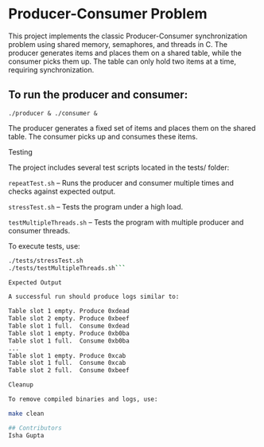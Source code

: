 # Producer-Consumer Problem

This project implements the classic Producer-Consumer synchronization problem using shared memory, semaphores, and threads in C. The producer generates items and places them on a shared table, while the consumer picks them up. The table can only hold two items at a time, requiring synchronization.

## To run the producer and consumer:

```./producer & ./consumer &```

The producer generates a fixed set of items and places them on the shared table. The consumer picks up and consumes these items.

Testing

The project includes several test scripts located in the tests/ folder:

```repeatTest.sh``` – Runs the producer and consumer multiple times and checks against expected output.

```stressTest.sh``` – Tests the program under a high load.

```testMultipleThreads.sh``` – Tests the program with multiple producer and consumer threads.

To execute tests, use:

```./tests/repeatTest.sh <num_threads>
./tests/stressTest.sh
./tests/testMultipleThreads.sh```

Expected Output

A successful run should produce logs similar to:

Table slot 1 empty. Produce 0xdead
Table slot 2 empty. Produce 0xbeef
Table slot 1 full.  Consume 0xdead
Table slot 1 empty. Produce 0xb0ba
Table slot 1 full.  Consume 0xb0ba
...
Table slot 1 empty. Produce 0xcab
Table slot 1 full.  Consume 0xcab
Table slot 2 full.  Consume 0xbeef

Cleanup

To remove compiled binaries and logs, use:

make clean

## Contributors
Isha Gupta
